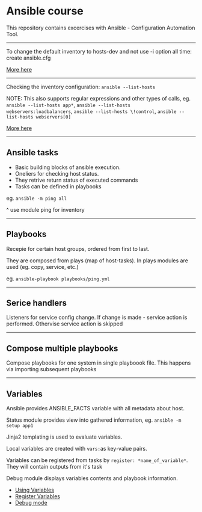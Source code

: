 # Ansible course

This repository contains excercises with Ansible - Configuration Automation Tool.

<hr>

To change the default inventory to hosts-dev and not use -i option all time: create ansible.cfg

[More here](https://docs.ansible.com/ansible/latest/reference_appendices/config.html#ansible-configuration-settings)

<hr>

Checking the inventory configuration: `ansible --list-hosts`

NOTE: This also supports regular expressions and other types of calls, eg. `ansible --list-hosts app*`, `ansible --list-hosts webservers:loadbalancers`, `ansible --list-hosts \!control`, `ansible --list-hosts webservers[0]`

[More here](https://docs.ansible.com/ansible/latest/inventory_guide/intro_patterns.html)

<hr>

## Ansible tasks

* Basic building blocks of ansible execution.
* Oneliers for checking host status.
* They retrive return status of executed commands
* Tasks can be defined in playbooks

eg. `ansible -m ping all`

^ use module ping for inventory

<hr>

## Playbooks

Recepie for certain host groups, ordered from first to last.

They are composed from plays (map of host-tasks). In plays modules are used (eg. copy, service, etc.)

eg. `ansible-playbook playbooks/ping.yml`

<hr>

## Serice handlers

Listeners for service config change. If change is made - service action is performed. Othervise service action is skipped

<hr>

## Compose multiple playbooks

Compose playbooks for one system in single playboook file. This happens via importing subsequent playbooks

<hr>

## Variables

Ansible provides ANSIBLE_FACTS variable with all metadata about host.  

Status module provides view into gathered information, eg. `ansible -m setup app1`  

Jinja2 templating is used to evaluate variables.

Local variables are created with `vars:`as key-value pairs. 

Variables can be registered from tasks by `register: *name_of_variable*`. They will contain outputs from it's task

Debug module displays variables contents and playbook information.  

* [Using Variables](https://docs.ansible.com/ansible/latest/playbook_guide/playbooks_variables.html)
* [Register Variables](https://docs.ansible.com/ansible/latest/playbook_guide/playbooks_variables.html#registering-variables)
* [Debug mode](https://docs.ansible.com/ansible/latest/collections/ansible/builtin/debug_module.html)